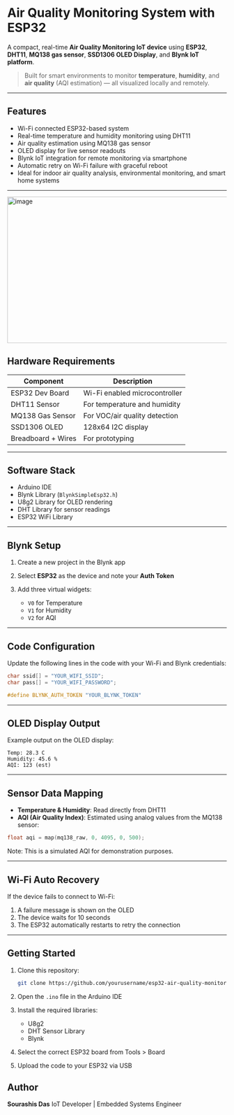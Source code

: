 

# Air Quality Monitoring System with ESP32

A compact, real-time **Air Quality Monitoring IoT device** using **ESP32**, **DHT11**, **MQ138 gas sensor**, **SSD1306 OLED Display**, and **Blynk IoT platform**.

> Built for smart environments to monitor **temperature**, **humidity**, and **air quality** (AQI estimation) — all visualized locally and remotely.

---

## Features

* Wi-Fi connected ESP32-based system
* Real-time temperature and humidity monitoring using DHT11
* Air quality estimation using MQ138 gas sensor
* OLED display for live sensor readouts
* Blynk IoT integration for remote monitoring via smartphone
* Automatic retry on Wi-Fi failure with graceful reboot
* Ideal for indoor air quality analysis, environmental monitoring, and smart home systems

---
<img width="724" height="335" alt="image" src="https://github.com/user-attachments/assets/e1cdedbf-3abc-4bf3-8bee-a2e6d4a5a0ce" />




## Hardware Requirements

| Component          | Description                   |
| ------------------ | ----------------------------- |
| ESP32 Dev Board    | Wi-Fi enabled microcontroller |
| DHT11 Sensor       | For temperature and humidity  |
| MQ138 Gas Sensor   | For VOC/air quality detection |
| SSD1306 OLED       | 128x64 I2C display            |
| Breadboard + Wires | For prototyping               |

---

## Software Stack

* Arduino IDE
* Blynk Library (`BlynkSimpleEsp32.h`)
* U8g2 Library for OLED rendering
* DHT Library for sensor readings
* ESP32 WiFi Library

---

## Blynk Setup

1. Create a new project in the Blynk app
2. Select **ESP32** as the device and note your **Auth Token**
3. Add three virtual widgets:

   * `V0` for Temperature
   * `V1` for Humidity
   * `V2` for AQI

---

## Code Configuration

Update the following lines in the code with your Wi-Fi and Blynk credentials:

```cpp
char ssid[] = "YOUR_WIFI_SSID";
char pass[] = "YOUR_WIFI_PASSWORD";

#define BLYNK_AUTH_TOKEN "YOUR_BLYNK_TOKEN"
```

---

## OLED Display Output

Example output on the OLED display:

```
Temp: 28.3 C
Humidity: 45.6 %
AQI: 123 (est)
```

---

## Sensor Data Mapping

* **Temperature & Humidity**: Read directly from DHT11
* **AQI (Air Quality Index)**: Estimated using analog values from the MQ138 sensor:

```cpp
float aqi = map(mq138_raw, 0, 4095, 0, 500);
```

Note: This is a simulated AQI for demonstration purposes.

---

## Wi-Fi Auto Recovery

If the device fails to connect to Wi-Fi:

1. A failure message is shown on the OLED
2. The device waits for 10 seconds
3. The ESP32 automatically restarts to retry the connection

---

## Getting Started

1. Clone this repository:

   ```bash
   git clone https://github.com/yourusername/esp32-air-quality-monitor.git
   ```
2. Open the `.ino` file in the Arduino IDE
3. Install the required libraries:

   * U8g2
   * DHT Sensor Library
   * Blynk
4. Select the correct ESP32 board from Tools > Board
5. Upload the code to your ESP32 via USB



## Author

**Sourashis Das**
IoT Developer | Embedded Systems Engineer



